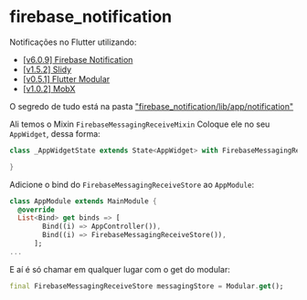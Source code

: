 # firebase_notification

Notificações no Flutter utilizando: 
 - [[v6.0.9] Firebase Notification](https://pub.dev/packages/firebase_messaging/versions)
 - [[v1.5.2] Slidy](https://pub.dev/packages/slidy/versions)
 - [[v0.5.1] Flutter Modular](https://pub.dev/packages/flutter_modular)
 - [[v1.0.2] MobX](https://pub.dev/packages/mobx)

O segredo de tudo está na pasta ["firebase_notification/lib/app/notification"](firebase_notification/lib/app/notification)

Ali temos o Mixin `FirebaseMessagingReceiveMixin`
Coloque ele no seu `AppWidget`, dessa forma:
```dart
class _AppWidgetState extends State<AppWidget> with FirebaseMessagingReceiveMixin {

}
```

Adicione o bind do `FirebaseMessagingReceiveStore` ao `AppModule`:
```dart
class AppModule extends MainModule {
  @override
  List<Bind> get binds => [
        Bind((i) => AppController()),
        Bind((i) => FirebaseMessagingReceiveStore()),
      ];
...
```

E aí é só chamar em qualquer lugar com o get do modular:
```dart
final FirebaseMessagingReceiveStore messagingStore = Modular.get();
```